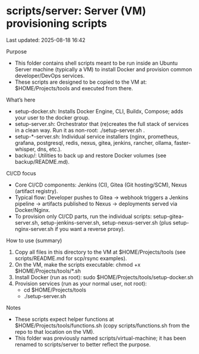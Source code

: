 # scripts/server: Server (VM) provisioning scripts

Last updated: 2025-08-18 16:42

Purpose
- This folder contains shell scripts meant to be run inside an Ubuntu Server machine (typically a VM) to install Docker and provision common developer/DevOps services.
- These scripts are designed to be copied to the VM at: $HOME/Projects/tools and executed from there.

What’s here
- setup-docker.sh: Installs Docker Engine, CLI, Buildx, Compose; adds your user to the docker group.
- setup-server.sh: Orchestrator that (re)creates the full stack of services in a clean way. Run it as non-root: ./setup-server.sh <domain>.
- setup-*-server.sh: Individual service installers (nginx, prometheus, grafana, postgresql, redis, nexus, gitea, jenkins, rancher, ollama, faster-whisper, dns, etc.).
- backup/: Utilities to back up and restore Docker volumes (see backup/README.md).

CI/CD focus
- Core CI/CD components: Jenkins (CI), Gitea (Git hosting/SCM), Nexus (artifact registry).
- Typical flow: Developer pushes to Gitea → webhook triggers a Jenkins pipeline → artifacts published to Nexus → deployments served via Docker/Nginx.
- To provision only CI/CD parts, run the individual scripts: setup-gitea-server.sh, setup-jenkins-server.sh, setup-nexus-server.sh (plus setup-nginx-server.sh if you want a reverse proxy).

How to use (summary)
1) Copy all files in this directory to the VM at $HOME/Projects/tools (see scripts/README.md for scp/rsync examples).
2) On the VM, make the scripts executable: chmod +x $HOME/Projects/tools/*.sh
3) Install Docker (run as root): sudo $HOME/Projects/tools/setup-docker.sh
4) Provision services (run as your normal user, not root):
   - cd $HOME/Projects/tools
   - ./setup-server.sh <domain>

Notes
- These scripts expect helper functions at $HOME/Projects/tools/functions.sh (copy scripts/functions.sh from the repo to that location on the VM).
- This folder was previously named scripts/virtual-machine; it has been renamed to scripts/server to better reflect the purpose.
